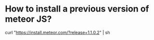 # How to install a previous version of meteor JS?
curl "https://install.meteor.com/?release=1.1.0.2" | sh
